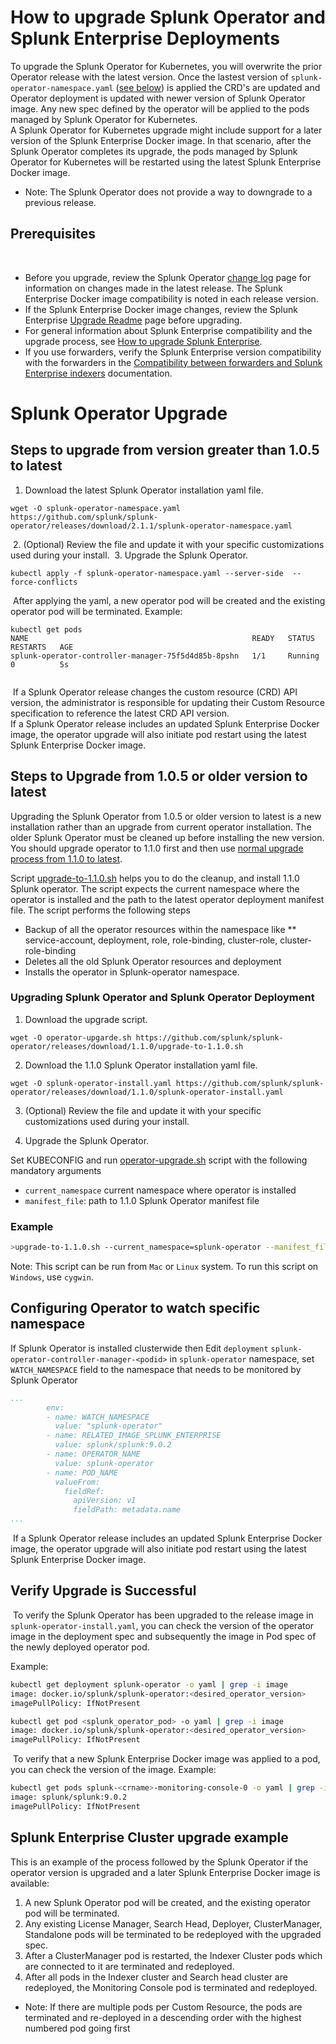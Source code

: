 # How to upgrade Splunk Operator and Splunk Enterprise Deployments

To upgrade the Splunk Operator for Kubernetes, you will overwrite the prior Operator release with the latest version. Once the lastest version of `splunk-operator-namespace.yaml` ([see below](#upgrading-splunk-operator-and-splunk-operator-deployment)) is applied the CRD's are updated and Operator deployment is updated with newer version of Splunk Operator image. Any new spec defined by the operator will be applied to the pods managed by Splunk Operator for Kubernetes.  
​
A Splunk Operator for Kubernetes upgrade might include support for a later version of the Splunk Enterprise Docker image. In that scenario, after the Splunk Operator completes its upgrade, the pods managed by Splunk Operator for Kubernetes will be restarted using the latest Splunk Enterprise Docker image.
​
* Note: The Splunk Operator does not provide a way to downgrade to a previous release.
​
## Prerequisites
​
* Before you upgrade, review the Splunk Operator [change log](https://github.com/splunk/splunk-operator/releases) page for information on changes made in the latest release. The Splunk Enterprise Docker image compatibility is noted in each release version.
​
* If the Splunk Enterprise Docker image changes, review the Splunk Enterprise [Upgrade Readme](https://docs.splunk.com/Documentation/Splunk/latest/Installation/AboutupgradingREADTHISFIRST) page before upgrading. 
​
* For general information about Splunk Enterprise compatibility and the upgrade process, see [How to upgrade Splunk Enterprise](https://docs.splunk.com/Documentation/Splunk/latest/Installation/HowtoupgradeSplunk).
​
* If you use forwarders, verify the Splunk Enterprise version compatibility with the forwarders in the [Compatibility between forwarders and Splunk Enterprise indexers](https://docs.splunk.com/Documentation/Forwarder/latest/Forwarder/Compatibilitybetweenforwardersandindexers) documentation.
​


# Splunk Operator Upgrade

## Steps to upgrade from version greater than 1.0.5 to latest

1. Download the latest Splunk Operator installation yaml file.
​
```
wget -O splunk-operator-namespace.yaml https://github.com/splunk/splunk-operator/releases/download/2.1.1/splunk-operator-namespace.yaml
```
​
2. (Optional) Review the file and update it with your specific customizations used during your install. 
​
3. Upgrade the Splunk Operator.
​
```
kubectl apply -f splunk-operator-namespace.yaml --server-side  --force-conflicts
```
​
After applying the yaml, a new operator pod will be created and the existing operator pod will be terminated. Example:
​
```
kubectl get pods
NAME                                                  READY   STATUS    RESTARTS   AGE
splunk-operator-controller-manager-75f5d4d85b-8pshn   1/1     Running   0          5s
​
```
​
If a Splunk Operator release changes the custom resource (CRD) API version, the administrator is responsible for updating their Custom Resource specification to reference the latest CRD API version.  
​
If a Splunk Operator release includes an updated Splunk Enterprise Docker image, the operator upgrade will also initiate pod restart using the latest Splunk Enterprise Docker image.

## Steps to Upgrade from 1.0.5 or older version to latest

Upgrading the Splunk Operator from 1.0.5 or older version to latest is a new installation rather than an upgrade from current operator installation. The older Splunk Operator must be cleaned up before installing the new version. You should upgrade operator to 1.1.0 first and then use [normal upgrade process from 1.1.0 to latest](#Steps-to-upgrade-from-version-greater-than-1.0.5-to-latest).

Script [upgrade-to-1.1.0.sh](https://github.com/splunk/splunk-operator/releases/download/1.1.0/upgrade-to-1.1.0.sh) helps you to do the cleanup, and install 1.1.0 Splunk operator. The script expects the current namespace where the operator is installed and the path to the latest operator deployment manifest file. The script performs the following steps

* Backup of all the operator resources within the namespace like
** service-account, deployment, role, role-binding, cluster-role, cluster-role-binding
* Deletes all the old Splunk Operator resources and deployment
* Installs the operator in Splunk-operator namespace.
### Upgrading Splunk Operator and Splunk Operator Deployment

1. Download the upgrade script.

```
wget -O operator-upgarde.sh https://github.com/splunk/splunk-operator/releases/download/1.1.0/upgrade-to-1.1.0.sh
```

2. Download the 1.1.0 Splunk Operator installation yaml file.

```
wget -O splunk-operator-install.yaml https://github.com/splunk/splunk-operator/releases/download/1.1.0/splunk-operator-install.yaml
```

3. (Optional) Review the file and update it with your specific customizations used during your install. 

4. Upgrade the Splunk Operator.

Set KUBECONFIG and run [operator-upgrade.sh](https://github.com/splunk/splunk-operator/releases/download/2.1.0/operator-upgrade.sh) script with the following mandatory arguments

* `current_namespace` current namespace where operator is installed
* `manifest_file`: path to 1.1.0 Splunk Operator manifest file

### Example

```bash
>upgrade-to-1.1.0.sh --current_namespace=splunk-operator --manifest_file=splunk-operator-install.yaml
```

Note: This script can be run from `Mac` or `Linux` system. To run this script on `Windows`, use `cygwin`.

## Configuring Operator to watch specific namespace

If Splunk Operator is installed clusterwide then
Edit `deployment` `splunk-operator-controller-manager-<podid>` in `splunk-operator` namespace, set `WATCH_NAMESPACE` field to the namespace that needs to be monitored by Splunk Operator

```yaml
...
        env:
        - name: WATCH_NAMESPACE
          value: "splunk-operator"
        - name: RELATED_IMAGE_SPLUNK_ENTERPRISE
          value: splunk/splunk:9.0.2
        - name: OPERATOR_NAME
          value: splunk-operator
        - name: POD_NAME
          valueFrom:
            fieldRef:
              apiVersion: v1
              fieldPath: metadata.name
...
```
​
If a Splunk Operator release includes an updated Splunk Enterprise Docker image, the operator upgrade will also initiate pod restart using the latest Splunk Enterprise Docker image.

## Verify Upgrade is Successful
​
To verify the Splunk Operator has been upgraded to the release image in `splunk-operator-install.yaml`,  you can check the version of the operator image in the deployment spec and subsequently the image in Pod spec of the newly deployed operator pod.

Example:

```bash
kubectl get deployment splunk-operator -o yaml | grep -i image
image: docker.io/splunk/splunk-operator:<desired_operator_version>
imagePullPolicy: IfNotPresent
```

```bash
kubectl get pod <splunk_operator_pod> -o yaml | grep -i image
image: docker.io/splunk/splunk-operator:<desired_operator_version>
imagePullPolicy: IfNotPresent 
```
​
To verify that a new Splunk Enterprise Docker image was applied to a pod, you can check the version of the image. Example:
​
```bash
kubectl get pods splunk-<crname>-monitoring-console-0 -o yaml | grep -i image
image: splunk/splunk:9.0.2
imagePullPolicy: IfNotPresent
```
## Splunk Enterprise Cluster upgrade example

This is an example of the process followed by the Splunk Operator if the operator version is upgraded and a later Splunk Enterprise Docker image is available:
​
1. A new Splunk Operator pod will be created, and the existing operator pod will be terminated.
2. Any existing License Manager, Search Head, Deployer, ClusterManager, Standalone pods will be terminated to be redeployed with the upgraded spec.
3. After a ClusterManager pod is restarted, the Indexer Cluster pods which are connected to it are terminated and redeployed.
4. After all pods in the Indexer cluster and Search head cluster are redeployed, the Monitoring Console pod is terminated and redeployed.

* Note: If there are multiple pods per Custom Resource, the pods are terminated and re-deployed in a descending order with the highest numbered pod going first

